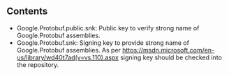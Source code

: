 Contents
--------

- Google.Protobuf.public.snk:
  Public key to verify strong name of Google.Protobuf assemblies.
- Google.Protobuf.snk:
  Signing key to provide strong name of Google.Protobuf assemblies.
  As per https://msdn.microsoft.com/en-us/library/wd40t7ad(v=vs.110).aspx
  signing key should be checked into the repository.